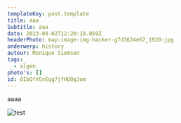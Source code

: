 ```yaml
---
templateKey: post.template
title: aaa
Subtitle: aaa
date: 2023-04-02T12:20:19.059Z
headerPhoto: map-image-img-hacker-g7d3624e67_1920-jpg
onderwerp: history
auteur: Monique Siemsen
tags:
  - algen
photo's: []
id: 0IbQfYGvEqg7jfHQ0qJom
---
```

a﻿aaa



![test](https://res.cloudinary.com/ddio9vlzi/image/upload/v1680437423/sciencegeek/posts/alien-rugzakje-landschap_xjjmez.jpg "est")